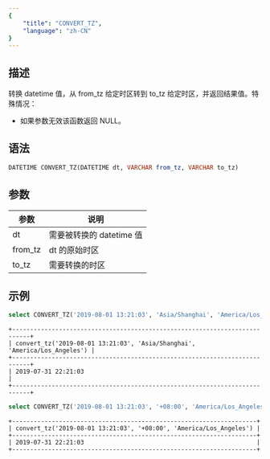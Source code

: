 ```yaml
---
{
    "title": "CONVERT_TZ",
    "language": "zh-CN"
}
---
```


<!--
Licensed to the Apache Software Foundation (ASF) under one
or more contributor license agreements.  See the NOTICE file
distributed with this work for additional information
regarding copyright ownership.  The ASF licenses this file
to you under the Apache License, Version 2.0 (the
"License"); you may not use this file except in compliance
with the License.  You may obtain a copy of the License at

  http://www.apache.org/licenses/LICENSE-2.0

Unless required by applicable law or agreed to in writing,
software distributed under the License is distributed on an
"AS IS" BASIS, WITHOUT WARRANTIES OR CONDITIONS OF ANY
KIND, either express or implied.  See the License for the
specific language governing permissions and limitations
under the License.
-->

## 描述

转换 datetime 值，从 from_tz 给定时区转到 to_tz 给定时区，并返回结果值。特殊情况：
- 如果参数无效该函数返回 NULL。

## 语法

```sql
DATETIME CONVERT_TZ(DATETIME dt, VARCHAR from_tz, VARCHAR to_tz)
```

## 参数

| 参数 | 说明 |
| -- | -- | 
| dt | 需要被转换的 datetime 值 |
| from_tz | dt 的原始时区 |
| to_tz | 需要转换的时区 |

## 示例

```sql
select CONVERT_TZ('2019-08-01 13:21:03', 'Asia/Shanghai', 'America/Los_Angeles');
```

```text
+---------------------------------------------------------------------------+
| convert_tz('2019-08-01 13:21:03', 'Asia/Shanghai', 'America/Los_Angeles') |
+---------------------------------------------------------------------------+
| 2019-07-31 22:21:03                                                       |
+---------------------------------------------------------------------------+
```

```sql
select CONVERT_TZ('2019-08-01 13:21:03', '+08:00', 'America/Los_Angeles');
```

```text
+--------------------------------------------------------------------+
| convert_tz('2019-08-01 13:21:03', '+08:00', 'America/Los_Angeles') |
+--------------------------------------------------------------------+
| 2019-07-31 22:21:03                                                |
+--------------------------------------------------------------------+
```

